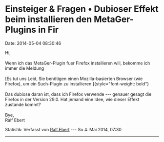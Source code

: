 Einsteiger & Fragen • Dubioser Effekt beim installieren den MetaGer-Plugins in Fir
==================================================================================

Date: 2014-05-04 08:30:46

Hi,\
\
Wenn ich das MetaGer-Plugin fuer Firefox installieren will, bekomme ich
immer die Meldung\
\
[Es tut uns Leid, Sie benötigen einen Mozilla-basierten Browser (wie
Firefox), um ein Such-Plugin zu
installieren.]{style="font-weight: bold"}\
\
Das dubiose daran ist, dass ich Firefox verwende \-\-- genauer gesagt
die Firefox in der Version 29.0. Hat jemand eine Idee, wie dieser Effekt
zustande kommt?\
\
Bye,\
Ralf Ebert

Statistik: Verfasst von
[Ralf.Ebert](http://forum.suma-ev.de/memberlist.php?mode=viewprofile&u=142)
--- So 4. Mai 2014, 07:30

------------------------------------------------------------------------
